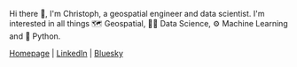 Hi there 👋, I'm Christoph, a geospatial engineer and data scientist. I'm interested in all things 🗺️ Geospatial, 🧑‍🔬 Data Science, ⚙️ Machine Learning and 🐍 Python.

<a href="https://chrieke.com/" target="_blank">Homepage</a> | <a href="https://www.linkedin.com/in/christophrieke/" target="_blank">LinkedIn</a> | <a href="@chrieke.bsky.social" target="_blank">Bluesky</a>
